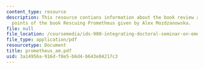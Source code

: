 ```yaml
---
content_type: resource
description: This resource contians information about the book review and discussion
  points of the book Rescuing Prometheus given by Alex Mozdzanowska.
file: null
file_location: /coursemedia/ids-900-integrating-doctoral-seminar-on-emerging-technologies-fall-2005/3a14956a916df8e5b6d4b643e84217c3_prometheus_am.pdf
file_type: application/pdf
resourcetype: Document
title: prometheus_am.pdf
uid: 3a14956a-916d-f8e5-b6d4-b643e84217c3
---
```

